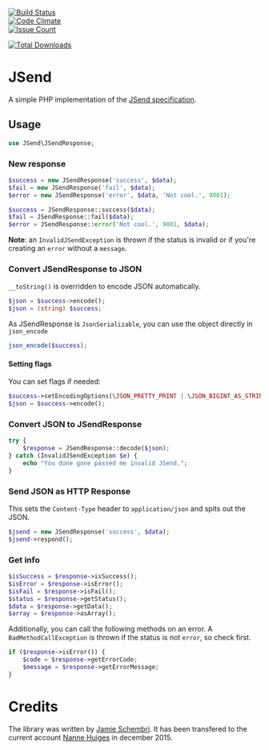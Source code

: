 [![Build Status](https://travis-ci.org/NanneHuiges/JSend.svg)](https://travis-ci.org/NanneHuiges/JSend)  
[![Code Climate](https://codeclimate.com/github/NanneHuiges/JSend/badges/gpa.svg)](https://codeclimate.com/github/NanneHuiges/JSend)  
[![Issue Count](https://codeclimate.com/github/NanneHuiges/JSend/badges/issue_count.svg)](https://codeclimate.com/github/NanneHuiges/JSend)  
  
[![Total Downloads](https://poser.pugx.org/nannehuiges/jsend/downloads)](https://packagist.org/packages/nannehuiges/jsend)  
# JSend
A simple PHP implementation of the [JSend specification](http://labs.omniti.com/labs/jsend).

## Usage
```php
use JSend\JSendResponse;
```

### New response
```php
$success = new JSendResponse('success', $data);
$fail = new JSendResponse('fail', $data);
$error = new JSendResponse('error', $data, 'Not cool.', 9001);
```

```php
$success = JSendResponse::success($data);
$fail = JSendResponse::fail($data);
$error = JSendResponse::error('Not cool.', 9001, $data);
```

**Note**: an `InvalidJSendException` is thrown if the status is invalid or if you're creating an `error` without a `message`.

### Convert JSendResponse to JSON
`__toString()` is overridden to encode JSON automatically.

```php
$json = $success->encode();
$json = (string) $success;
```

As JSendResponse is `JsonSerializable`, you can use the object directly in `json_encode`

```php
json_encode($success);
```

#### Setting flags
You can set flags if needed:

```php
$success->setEncodingOptions(\JSON_PRETTY_PRINT | \JSON_BIGINT_AS_STRING);
$json = $success->encode();
```

### Convert JSON to JSendResponse
```php
try {
    $response = JSendResponse::decode($json);
} catch (InvalidJSendException $e) {
    echo "You done gone passed me invalid JSend.";
}
```

### Send JSON as HTTP Response
This sets the `Content-Type` header to `application/json` and spits out the JSON.

```php
$jsend = new JSendResponse('success', $data);
$jsend->respond();
```

### Get info
```php
$isSuccess = $response->isSuccess();
$isError = $response->isError();
$isFail = $response->isFail();
$status = $response->getStatus();
$data = $response->getData();
$array = $response->asArray();
```

Additionally, you can call the following methods on an error. A `BadMethodCallException` is thrown if the status is not `error`, so check first.

```php
if ($response->isError()) {
    $code = $response->getErrorCode;
    $message = $response->getErrorMessage;
}
```
# Credits
The library was written by [Jamie Schembri](https://github.com/shkm). It has been transfered to the current account [Nanne Huiges](https://github.com/NanneHuiges) in december 2015.
